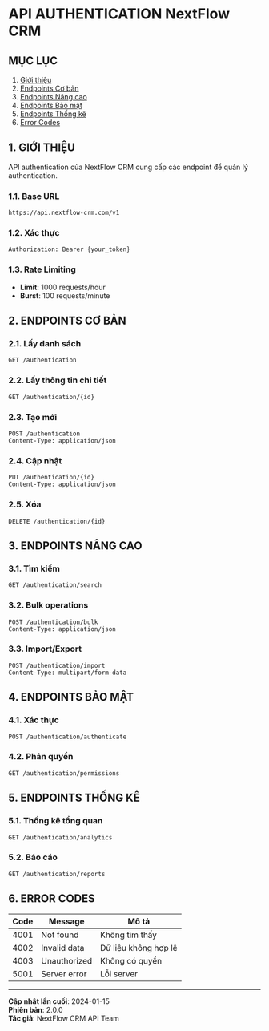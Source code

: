 # API AUTHENTICATION NextFlow CRM

## MỤC LỤC

1. [Giới thiệu](#1-giới-thiệu)
2. [Endpoints Cơ bản](#2-endpoints-cơ-bản)
3. [Endpoints Nâng cao](#3-endpoints-nâng-cao)
4. [Endpoints Bảo mật](#4-endpoints-bảo-mật)
5. [Endpoints Thống kê](#5-endpoints-thống-kê)
6. [Error Codes](#6-error-codes)

## 1. GIỚI THIỆU

API authentication của NextFlow CRM cung cấp các endpoint để quản lý authentication.

### 1.1. Base URL

```
https://api.nextflow-crm.com/v1
```

### 1.2. Xác thực

```http
Authorization: Bearer {your_token}
```

### 1.3. Rate Limiting

- **Limit**: 1000 requests/hour
- **Burst**: 100 requests/minute

## 2. ENDPOINTS CƠ BẢN

### 2.1. Lấy danh sách

```http
GET /authentication
```

### 2.2. Lấy thông tin chi tiết

```http
GET /authentication/{id}
```

### 2.3. Tạo mới

```http
POST /authentication
Content-Type: application/json
```

### 2.4. Cập nhật

```http
PUT /authentication/{id}
Content-Type: application/json
```

### 2.5. Xóa

```http
DELETE /authentication/{id}
```

## 3. ENDPOINTS NÂNG CAO

### 3.1. Tìm kiếm

```http
GET /authentication/search
```

### 3.2. Bulk operations

```http
POST /authentication/bulk
Content-Type: application/json
```

### 3.3. Import/Export

```http
POST /authentication/import
Content-Type: multipart/form-data
```

## 4. ENDPOINTS BẢO MẬT

### 4.1. Xác thực

```http
POST /authentication/authenticate
```

### 4.2. Phân quyền

```http
GET /authentication/permissions
```

## 5. ENDPOINTS THỐNG KÊ

### 5.1. Thống kê tổng quan

```http
GET /authentication/analytics
```

### 5.2. Báo cáo

```http
GET /authentication/reports
```

## 6. ERROR CODES

| Code | Message | Mô tả |
|------|---------|-------|
| 4001 | Not found | Không tìm thấy |
| 4002 | Invalid data | Dữ liệu không hợp lệ |
| 4003 | Unauthorized | Không có quyền |
| 5001 | Server error | Lỗi server |

---

**Cập nhật lần cuối**: 2024-01-15  
**Phiên bản**: 2.0.0  
**Tác giả**: NextFlow CRM API Team

